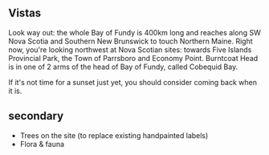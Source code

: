 Vistas
------

Look way out: the whole Bay of Fundy is 400km long and reaches along SW Nova Scotia and Southern New Brunswick to touch Northern Maine. Right now, you're looking northwest at Nova Scotian sites: towards Five Islands Provincial Park, the Town of Parrsboro and Economy Point. Burntcoat Head is in one of 2 arms of the head of Bay of Fundy, called Cobequid Bay. 

If it's not time for a sunset just yet, you should consider coming back when it is.

## secondary 

- Trees on the site (to replace existing handpainted labels)
- Flora & fauna 
